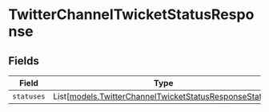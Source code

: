 # TwitterChannelTwicketStatusResponse


## Fields

| Field                                                                                                            | Type                                                                                                             | Required                                                                                                         | Description                                                                                                      |
| ---------------------------------------------------------------------------------------------------------------- | ---------------------------------------------------------------------------------------------------------------- | ---------------------------------------------------------------------------------------------------------------- | ---------------------------------------------------------------------------------------------------------------- |
| `statuses`                                                                                                       | List[[models.TwitterChannelTwicketStatusResponseStatus](../models/twitterchanneltwicketstatusresponsestatus.md)] | :heavy_minus_sign:                                                                                               | N/A                                                                                                              |